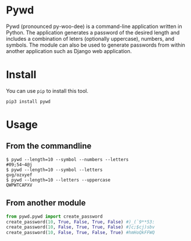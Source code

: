 Pywd
=====
Pywd (pronounced py-woo-dee) is a command-line application written in Python. The application generates a password of the desired length and includes a combination of leters (optionally uppercase), numbers, and symbols. The module can also be used to generate passwords from within another application such as Django web application.

Install
======
You can use `pip` to install this tool.
```shell
pip3 install pywd
```

Usage
======
From the commandline
-------
```shell
$ pywd --length=10 --symbol --numbers --letters 
#09;54~4@j
$ pywd --length=10 --symbol --letters 
gvg/ozxyef
$ pywd --length=10 --letters --uppercase 
QWPWTCAPXV 
```
From another module
-------
```python
from pywd.pywd import create_password
create_password(10, True, False, True, False) #)_(`9**53:
create_password(10, False, True, True, False) #]c;$cj)sbv 
create_password(10, False, True, False, True) #hmHoQkFFWQ
```
